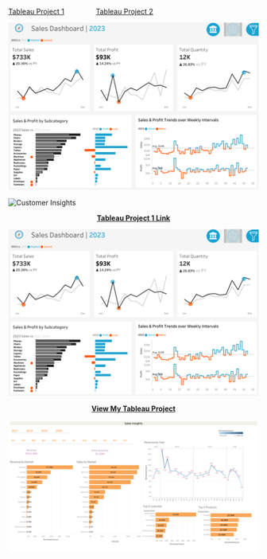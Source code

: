 [Tableau Project 1](https://public.tableau.com/views/SalesandCustomerKPIDashboard_17398019037600/SalesDashboard?:language=en-US&:sid=&:redirect=auth&:display_count=n&:origin=viz_share_link) &emsp;&emsp;&emsp;&emsp; [Tableau Project 2](https://public.tableau.com/views/Book10_17354801556200/Dashboard1?:language=en-US&:sid=&:redirect=auth&:display_count=n&:origin=viz_share_link)

![Sales Dashboard](https://raw.githubusercontent.com/ZshanAli1/Data-Analysis-Projects/main/Tableau-Projects/Sales%20Dashboard.png)

![Customer Insights](https://raw.githubusercontent.com/ZshanAli1/Data-Analysis-Projects/main/Tableau-Projects/Customer%20Insights.png)




<a href="https://public.tableau.com/views/SalesandCustomerKPIDashboard_17398019037600/SalesDashboard?:language=en-US&:sid=&:redirect=auth&:display_count=n&:origin=viz_share_link" target="_blank">
  <p style="text-align: center; font-weight: bold;">Tableau Project 1 Link</p>
  <img src="https://raw.githubusercontent.com/ZshanAli1/Data-Analysis-Projects/main/Tableau-Projects/Sales%20Dashboard.png" width="600">
</a>

<a href="https://public.tableau.com/views/Book10_17354801556200/Dashboard1?:language=en-US&:sid=&:redirect=auth&:display_count=n&:origin=viz_share_link" target="_blank">
  <p style="text-align: center; font-weight: bold;">View My Tableau Project</p>
  <img src="https://raw.githubusercontent.com/ZshanAli1/Data-Analysis-Projects/main/Tableau-Projects/Sales%20Insights.png" width="600">
</a>
